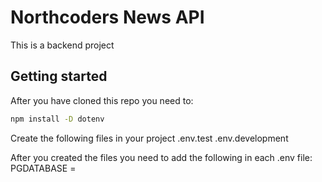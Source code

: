 # Northcoders News API

This is a backend project

## Getting started

After you have cloned this repo you need to:
```sh
npm install -D dotenv
``` 

Create the following files in your project
.env.test
.env.development

After you created the files you need to add the following in each .env file:
PGDATABASE = <your database here>


